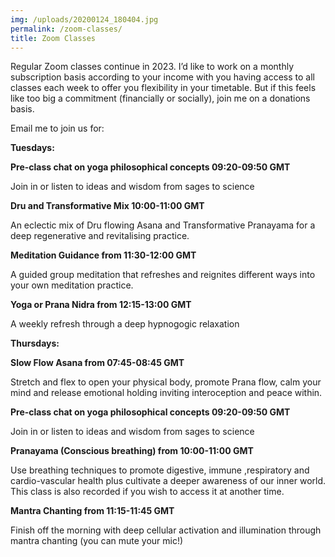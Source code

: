 ```yaml
---
img: /uploads/20200124_180404.jpg
permalink: /zoom-classes/
title: Zoom Classes
---
```

Regular Zoom classes continue in 2023. I’d like to work on a monthly subscription basis according to your income with you having access to all classes each week to offer you flexibility in your timetable. But if this feels like too big a commitment (financially or socially), join me on a donations basis.

Email me to join us for:

**Tuesdays:**

**Pre-class chat on yoga philosophical concepts 09:20-09:50 GMT**

Join in or listen to ideas and wisdom from sages to science

**Dru and Transformative Mix 10:00-11:00 GMT**

An eclectic mix of Dru flowing Asana and Transformative Pranayama for a deep regenerative and revitalising practice.

**Meditation Guidance from 11:30-12:00 GMT**

A﻿ guided group meditation that refreshes and reignites different ways into your own meditation practice.

**Yoga or Prana Nidra from 12:15-13:00 GMT**

A﻿ weekly refresh through a deep hypnogogic relaxation

**Thursdays:**

**Slow Flow Asana from 07:45-08:45 GMT**

Stretch and flex to open your physical body, promote Prana flow, calm your mind and release emotional holding inviting interoception and peace within.

**Pre-class chat on yoga philosophical concepts 09:20-09:50 GMT**

Join in or listen to ideas and wisdom from sages to science

**Pranayama (Conscious breathing) from 10:00-11:00 GMT**

Use breathing techniques to promote digestive, immune ,respiratory and cardio-vascular health plus cultivate a deeper awareness of our inner world. This class is also recorded if you wish to access it at another time.

**Mantra Chanting from 11:15-11:45 GMT**

Finish off the morning with deep cellular activation and illumination through mantra chanting (you can mute your mic!)